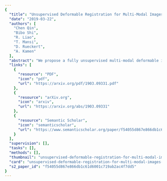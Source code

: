 ```yaml
---
{
  "title": "Unsupervised Deformable Registration for Multi-Modal Images via Disentangled Representations",
  "date": "2019-03-22",
  "authors": [
    "Chen Qin",
    "Bibo Shi",
    "R. Liao",
    "T. Mansi",
    "D. Rueckert",
    "A. Kamen"
  ],
  "abstract": "We propose a fully unsupervised multi-modal deformable image registration method (UMDIR), which does not require any ground truth deformation fields or any aligned multi-modal image pairs during training. Multi-modal registration is a key problem in many medical image analysis applications. It is very challenging due to complicated and unknown relationships between different modalities. In this paper, we propose an unsupervised learning approach to reduce the multi-modal registration problem to a mono-modal one through image disentangling. In particular, we decompose images of both modalities into a common latent shape space and separate latent appearance spaces via an unsupervised multi-modal image-to-image translation approach. The proposed registration approach is then built on the factorized latent shape code, with the assumption that the intrinsic shape deformation existing in original image domain is preserved in this latent space. Specifically, two metrics have been proposed for training the proposed network: a latent similarity metric defined in the common shape space and a learning-based image similarity metric based on an adversarial loss. We examined different variations of our proposed approach and compared them with conventional state-of-the-art multi-modal registration methods. Results show that our proposed methods achieve competitive performance against other methods at substantially reduced computation time.",
  "links": [
    {
      "resource": "PDF",
      "icon": "pdf",
      "url": "https://arxiv.org/pdf/1903.09331.pdf"
    },
    {
      "resource": "arXiv.org",
      "icon": "arxiv",
      "url": "https://arxiv.org/abs/1903.09331"
    },
    {
      "resource": "Semantic Scholar",
      "icon": "semanticscholar",
      "url": "https://www.semanticscholar.org/paper/f54055d867e866db1c61d6001c719ab2ac4f7dd5"
    }
  ],
  "supervision": [],
  "tasks": [],
  "methods": [],
  "thumbnail": "unsupervised-deformable-registration-for-multi-modal-images-via-disentangled-representations-thumb.jpg",
  "card": "unsupervised-deformable-registration-for-multi-modal-images-via-disentangled-representations-card.jpg",
  "s2_paper_id": "f54055d867e866db1c61d6001c719ab2ac4f7dd5"
}
---
```


